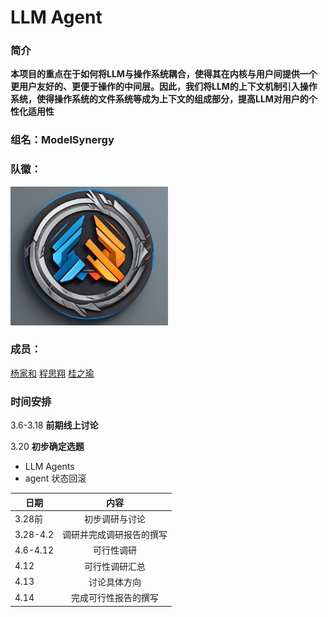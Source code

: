 # LLM Agent

### 简介

**本项目的重点在于如何将LLM与操作系统耦合，使得其在内核与用户间提供一个更用户友好的、更便于操作的中间层。因此，我们将LLM的上下文机制引入操作系统，使得操作系统的文件系统等成为上下文的组成部分，提高LLM对用户的个性化适用性**

### 组名：ModelSynergy

### 队徽：

<img src="./docs/image/logo.png" width="50%" height="50%" />


### 成员：

[杨家和](https://www.bilibili.com/video/BV1uT4y1P7CX/?spm_id_from=333.337.search-card.all.click&vd_source=8bef3e42b68fd84b80df406ed7e76d29)
[程思翔](https://www.bilibili.com/video/BV1uT4y1P7CX/?spm_id_from=333.337.search-card.all.click&vd_source=8bef3e42b68fd84b80df406ed7e76d29)
[桂之瑜](https://www.bilibili.com/video/BV1uT4y1P7CX/?spm_id_from=333.337.search-card.all.click&vd_source=8bef3e42b68fd84b80df406ed7e76d29)

### 时间安排

3.6-3.18 **前期线上讨论**

3.20 **初步确定选题**
- LLM Agents
- agent 状态回滚

| 日期 | 内容 |
|---|:---:|
|3.28前|初步调研与讨论|
|3.28-4.2|调研并完成调研报告的撰写|
|4.6-4.12|可行性调研|
|4.12|可行性调研汇总|
|4.13|讨论具体方向|
|4.14|完成可行性报告的撰写|
